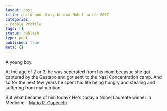 ```yaml
---
layout: post
title: childhood story behind Nobel prize 2007
categories:
- People Profile
tags: []
status: publish
type: post
published: true
meta: {}
---
```

A young boy.

At the age of 2 or 3, he was seperated from his mom becasue she got captured by the Gestapo and got sent to the Nazi Concentration camp. And so for the next few years he spent his life being hungry and stealing and suffering from malnutrition.

But what became of him today? He's today a Nobel Laureate winner in Medicine - <a href="http://en.wikipedia.org/wiki/Mario_Capecchi">Mario R. Capecchi</a>
